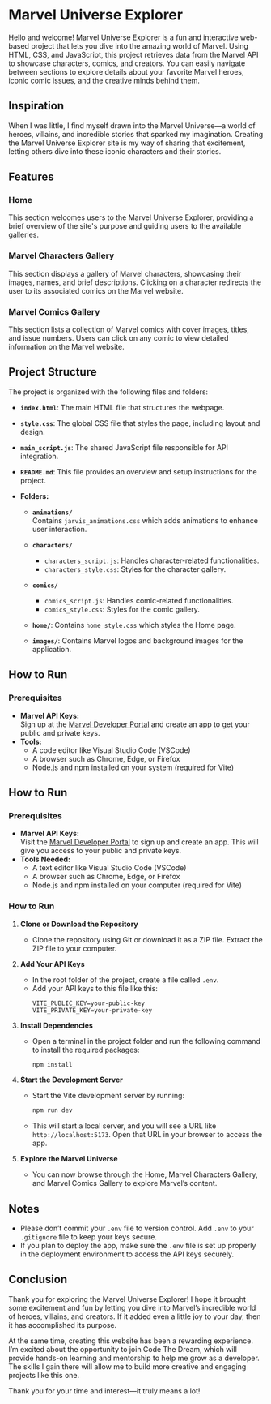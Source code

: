 # Marvel Universe Explorer

Hello and welcome! Marvel Universe Explorer is a fun and interactive web-based project that lets you dive into the amazing world of Marvel. Using HTML, CSS, and JavaScript, this project retrieves data from the Marvel API to showcase characters, comics, and creators. You can easily navigate between sections to explore details about your favorite Marvel heroes, iconic comic issues, and the creative minds behind them.

## Inspiration

When I was little, I find myself drawn into the Marvel Universe—a world of heroes, villains, and incredible stories that sparked my imagination. Creating the Marvel Universe Explorer site is my way of sharing that excitement, letting others dive into these iconic characters and their stories.

## Features

### Home
This section welcomes users to the Marvel Universe Explorer, providing a brief overview of the site's purpose and guiding users to the available galleries.

### Marvel Characters Gallery
This section displays a gallery of Marvel characters, showcasing their images, names, and brief descriptions. Clicking on a character redirects the user to its associated comics on the Marvel website.

### Marvel Comics Gallery
This section lists a collection of Marvel comics with cover images, titles, and issue numbers. Users can click on any comic to view detailed information on the Marvel website.

## Project Structure

The project is organized with the following files and folders:

- **`index.html`**: The main HTML file that structures the webpage.

- **`style.css`**: The global CSS file that styles the page, including layout and design.

- **`main_script.js`**: The shared JavaScript file responsible for API integration.

- **`README.md`**: This file provides an overview and setup instructions for the project.

- **Folders:**

  - **`animations/`**  
    Contains `jarvis_animations.css` which adds animations to enhance user interaction.

  - **`characters/`**  
    - `characters_script.js`: Handles character-related functionalities.  
    - `characters_style.css`: Styles for the character gallery.

  - **`comics/`**  
    - `comics_script.js`: Handles comic-related functionalities.  
    - `comics_style.css`: Styles for the comic gallery.

  - **`home/`**: Contains `home_style.css` which styles the Home page.

  - **`images/`**: Contains Marvel logos and background images for the application.

## How to Run

### Prerequisites
- **Marvel API Keys:**  
  Sign up at the [Marvel Developer Portal](https://developer.marvel.com/) and create an app to get your public and private keys.
- **Tools:**  
  - A code editor like Visual Studio Code (VSCode)
  - A browser such as Chrome, Edge, or Firefox  
  - Node.js and npm installed on your system (required for Vite)

## How to Run

### Prerequisites
- **Marvel API Keys:**  
  Visit the [Marvel Developer Portal](https://developer.marvel.com/) to sign up and create an app. This will give you access to your public and private keys.
- **Tools Needed:**  
  - A text editor like Visual Studio Code (VSCode)  
  - A browser such as Chrome, Edge, or Firefox  
  - Node.js and npm installed on your computer (required for Vite)

### How to Run

1. **Clone or Download the Repository**  
   - Clone the repository using Git or download it as a ZIP file. Extract the ZIP file to your computer.

2. **Add Your API Keys**  
   - In the root folder of the project, create a file called `.env`.  
   - Add your API keys to this file like this:
     ```plaintext
     VITE_PUBLIC_KEY=your-public-key
     VITE_PRIVATE_KEY=your-private-key
     ```

3. **Install Dependencies**  
   - Open a terminal in the project folder and run the following command to install the required packages:
     ```bash
     npm install
     ```

4. **Start the Development Server**  
   - Start the Vite development server by running:
     ```bash
     npm run dev
     ```
   - This will start a local server, and you will see a URL like `http://localhost:5173`. Open that URL in your browser to access the app.

5. **Explore the Marvel Universe**
   - You can now browse through the Home, Marvel Characters Gallery, and Marvel Comics Gallery to explore Marvel’s content.


## Notes

- Please don’t commit your `.env` file to version control. Add `.env` to your `.gitignore` file to keep your keys secure.  
- If you plan to deploy the app, make sure the `.env` file is set up properly in the deployment environment to access the API keys securely.

## Conclusion

Thank you for exploring the Marvel Universe Explorer! I hope it brought some excitement and fun by letting you dive into Marvel’s incredible world of heroes, villains, and creators. If it added even a little joy to your day, then it has accomplished its purpose.

At the same time, creating this website has been a rewarding experience. I’m excited about the opportunity to join Code The Dream, which will provide hands-on learning and mentorship to help me grow as a developer. The skills I gain there will allow me to build more creative and engaging projects like this one.

Thank you for your time and interest—it truly means a lot!